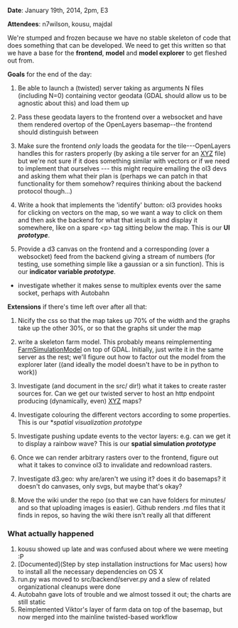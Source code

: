 **Date**: January 19th, 2014, 2pm, E3

**Attendees**: n7wilson, kousu, majdal

We're stumped and frozen because we have no stable skeleton of code that does something that can be developed. We need to get this written so that we have a base for the **frontend**, **model** and **model explorer** to get fleshed out from.

**Goals** for the end of the day:

1. Be able to launch a (twisted) server taking as arguments N files (including N=0) containing vector geodata (GDAL should allow us to be agnostic about this) and load them up
2. Pass these geodata layers to the frontend over a websocket and have them rendered overtop of the OpenLayers basemap--the frontend should distinguish between
3. Make sure the frontend *only* loads the geodata for the tile---OpenLayers handles this for rasters properly (by asking a tile server for an [XYZ](Glossary#XYZ) file) but we're not sure if it does something similar with vectors or if we need to implement that ourselves --- this might require emailing the ol3 devs and asking them what their plan is (perhaps we can patch in that functionality for them somehow? requires thinking about the backend protocol though...)
4. Write a hook that implements the 'identify' button: ol3 provides hooks for clicking on vectors on the map, so we want a way to click on them and then ask the backend for what that iesult is and display it somewhere, like on a spare &lt;p&gt; tag sitting below the map. This is our **UI _prototype_**.

1. Provide a d3 canvas on the frontend and a corresponding (over a websocket) feed from the backend giving a stream of numbers (for testing, use something simple like a gaussian or a sin function). This is our **indicator variable _prototype_**.
  * investigate whether it makes sense to multiplex events over the same socket, perhaps with Autobahn

**Extensions** if there's time left over after all that:

1. Nicify the css so that the map takes up 70% of the width and the graphs take up the other 30%, or so that the graphs sit under the map

1. write a skeleton farm model. This probably means reimplementing [FarmSimulationModel](https://github.com/n7wilson/FoodSimulationModel) on top of GDAL. Initially, just write it in the same server as the rest; we'll figure out how to factor out the model from the explorer later ((and ideally the model doesn't have to be in python to work))
1. Investigate (and document in the src/ dir!) what it takes to create raster sources for. Can we get our twisted server to host an http endpoint producing (dynamically, even) [XYZ](Glossary#XYZ) maps?
1. Investigate colouring the different vectors according to some properties. This is our **spatial visualization _prototype_*
1. Investigate pushing update events to the vector layers: e.g. can we get it to display a rainbow wave? This is our **spatial simulation _prototype_**
1. Once we can render arbitrary rasters over to the frontend, figure out what it takes to convince ol3 to invalidate and redownload rasters.
1. Investigate d3.geo: why are/aren't we using it? does it do basemaps? it doesn't do canvases, only svgs, but maybe that's okay?

1. Move the wiki under the repo (so that we can have folders for minutes/ and so that uploading images is easier). Github renders .md files that it finds in repos, so having the wiki there isn't really all that different

### What actually happened
1. kousu showed up late and was confused about where we were meeting :P
1. [Documented](Step by step installation instructions for Mac users) how to install all the necessary dependencies on OS X 
1. run.py was moved to src/backend/server.py and a slew of related organizational cleanups were done
1. Autobahn gave lots of trouble and we almost tossed it out; the charts are still static
1. Reimplemented Viktor's layer of farm data on top of the basemap, but now merged into the mainline twisted-based workflow